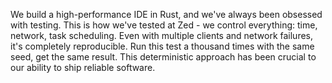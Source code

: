 We build a high-performance IDE in Rust, and we've always been obsessed with testing. This is how we've tested at Zed - we control everything: time, network, task scheduling. Even with multiple clients and network failures, it's completely reproducible. Run this test a thousand times with the same seed, get the same result. This deterministic approach has been crucial to our ability to ship reliable software.